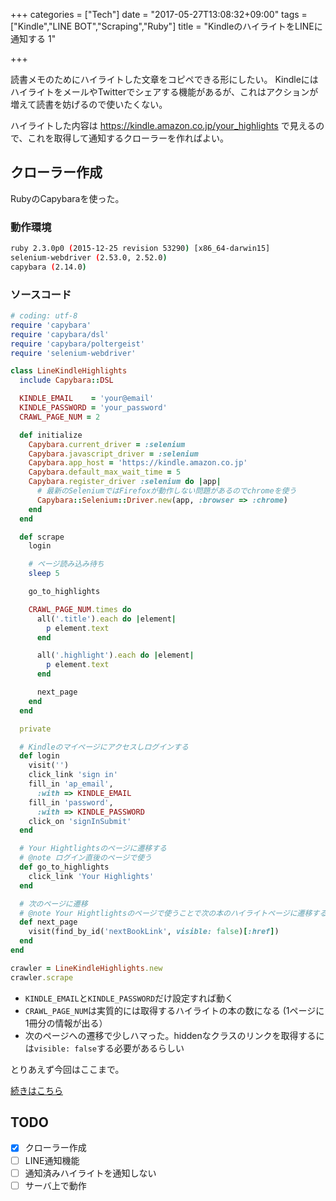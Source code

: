 +++
categories = ["Tech"]
date = "2017-05-27T13:08:32+09:00"
tags = ["Kindle","LINE BOT","Scraping","Ruby"]
title = "KindleのハイライトをLINEに通知する 1"

+++

読書メモのためにハイライトした文章をコピペできる形にしたい。
KindleにはハイライトをメールやTwitterでシェアする機能があるが、これはアクションが増えて読書を妨げるので使いたくない。

ハイライトした内容は https://kindle.amazon.co.jp/your_highlights で見えるので、これを取得して通知するクローラーを作ればよい。

## クローラー作成
RubyのCapybaraを使った。

### 動作環境
```bash
ruby 2.3.0p0 (2015-12-25 revision 53290) [x86_64-darwin15]
selenium-webdriver (2.53.0, 2.52.0)
capybara (2.14.0)
```

### ソースコード
```ruby
# coding: utf-8
require 'capybara'
require 'capybara/dsl'
require 'capybara/poltergeist'
require 'selenium-webdriver'

class LineKindleHighlights
  include Capybara::DSL

  KINDLE_EMAIL    = 'your@email'
  KINDLE_PASSWORD = 'your_password'
  CRAWL_PAGE_NUM = 2

  def initialize
    Capybara.current_driver = :selenium
    Capybara.javascript_driver = :selenium
    Capybara.app_host = 'https://kindle.amazon.co.jp'
    Capybara.default_max_wait_time = 5
    Capybara.register_driver :selenium do |app|
      # 最新のSeleniumではFirefoxが動作しない問題があるのでchromeを使う
      Capybara::Selenium::Driver.new(app, :browser => :chrome)
    end
  end

  def scrape
    login

    # ページ読み込み待ち
    sleep 5

    go_to_highlights

    CRAWL_PAGE_NUM.times do
      all('.title').each do |element|
        p element.text
      end

      all('.highlight').each do |element|
        p element.text
      end

      next_page
    end
  end

  private

  # Kindleのマイページにアクセスしログインする
  def login
    visit('')
    click_link 'sign in'
    fill_in 'ap_email',
      :with => KINDLE_EMAIL
    fill_in 'password',
      :with => KINDLE_PASSWORD
    click_on 'signInSubmit'
  end

  # Your Hightlightsのページに遷移する
  # @note ログイン直後のページで使う
  def go_to_highlights
    click_link 'Your Highlights'
  end

  # 次のページに遷移
  # @note Your Hightlightsのページで使うことで次の本のハイライトページに遷移する
  def next_page
    visit(find_by_id('nextBookLink', visible: false)[:href])
  end
end

crawler = LineKindleHighlights.new
crawler.scrape
```

- `KINDLE_EMAIL`と`KINDLE_PASSWORD`だけ設定すれば動く
- `CRAWL_PAGE_NUM`は実質的には取得するハイライトの本の数になる (1ページに1冊分の情報が出る）
- 次のページへの遷移で少しハマった。hiddenなクラスのリンクを取得するには`visible: false`する必要があるらしい

とりあえず今回はここまで。

[続きはこちら](../line_highlights_2/)

## TODO
- [x] クローラー作成
- [ ] LINE通知機能
- [ ] 通知済みハイライトを通知しない
- [ ] サーバ上で動作
